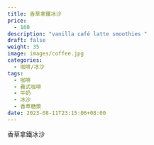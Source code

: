 ```yaml
---
title: 香草拿鐵冰沙
price:
  - 160
description: "vanilla café latte smoothies "
draft: false
weight: 35
image: images/coffee.jpg
categories:
  - 咖啡/冰沙
tags:
  - 咖啡
  - 義式咖啡
  - 牛奶
  - 冰沙
  - 香草糖漿
date: 2023-08-11T23:15:06+08:00
---
```


 香草拿鐵冰沙
